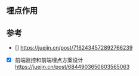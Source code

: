 
##  埋点作用



## 参考
- [] https://juejin.cn/post/7162434572892766239

- [x] 前端监控和前端埋点方案设计 
  https://juejin.cn/post/6844903650603565063